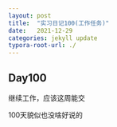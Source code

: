 ```yaml
---
layout: post
title:  "实习日记100(工作任务)"
date:   2021-12-29
categories: jekyll update
typora-root-url: ./
---
```


## Day100

继续工作，应该这周能交

100天貌似也没啥好说的